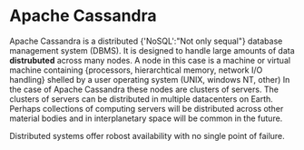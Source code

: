 # Apache Cassandra
Apache Cassandra is a distributed {'NoSQL':"Not only sequal"} database management system (DBMS).
It is designed to handle large amounts of data **distrubuted** across many nodes. 
A node in this case is a machine or virtual machine containing {processors, hierarchtical memory, network I/O handling}
shelled by a user operating system (UNIX, windows NT, other)
In the case of Apache Cassandra these nodes are clusters of servers.
The clusters of servers can be distributed in multiple datacenters on Earth.
Perhaps collections of computing servers will be distributed across other material bodies
and in interplanetary space will be common in the future.


Distributed systems offer robost availability with no single point of failure.
  
